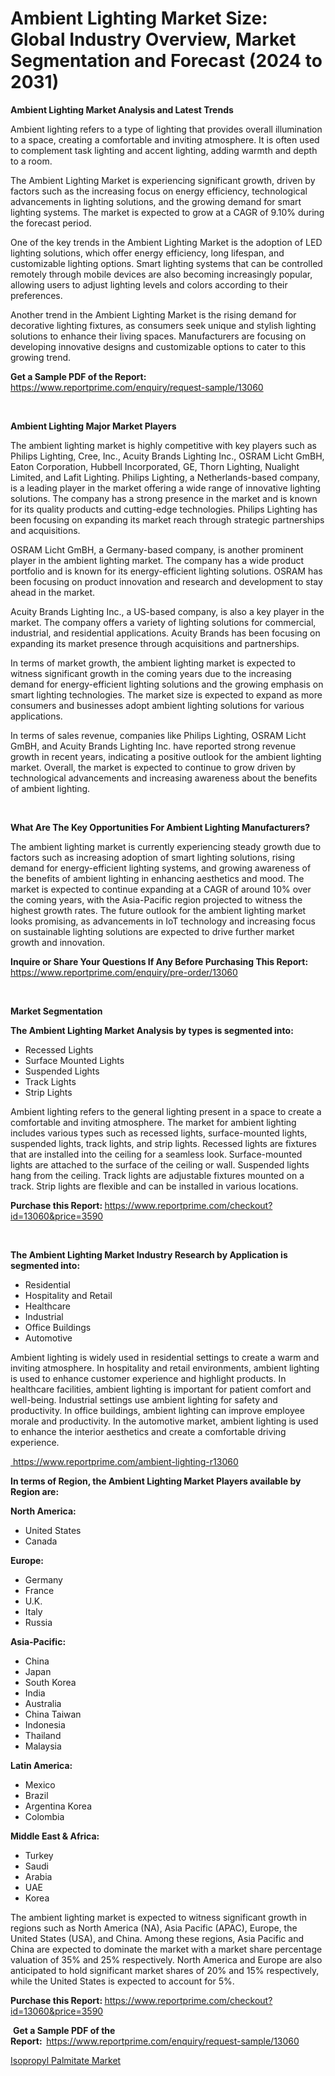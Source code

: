 <p><h1>Ambient Lighting Market Size: Global Industry Overview, Market Segmentation and Forecast (2024 to 2031)</h1></p><p><strong>Ambient Lighting Market Analysis and Latest Trends</strong></p>
<p><p>Ambient lighting refers to a type of lighting that provides overall illumination to a space, creating a comfortable and inviting atmosphere. It is often used to complement task lighting and accent lighting, adding warmth and depth to a room.</p><p>The Ambient Lighting Market is experiencing significant growth, driven by factors such as the increasing focus on energy efficiency, technological advancements in lighting solutions, and the growing demand for smart lighting systems. The market is expected to grow at a CAGR of 9.10% during the forecast period.</p><p>One of the key trends in the Ambient Lighting Market is the adoption of LED lighting solutions, which offer energy efficiency, long lifespan, and customizable lighting options. Smart lighting systems that can be controlled remotely through mobile devices are also becoming increasingly popular, allowing users to adjust lighting levels and colors according to their preferences.</p><p>Another trend in the Ambient Lighting Market is the rising demand for decorative lighting fixtures, as consumers seek unique and stylish lighting solutions to enhance their living spaces. Manufacturers are focusing on developing innovative designs and customizable options to cater to this growing trend.</p></p>
<p><strong>Get a Sample PDF of the Report:&nbsp;</strong> <a href="https://www.reportprime.com/enquiry/request-sample/13060">https://www.reportprime.com/enquiry/request-sample/13060</a></p>
<p>&nbsp;</p>
<p><strong>Ambient Lighting Major Market Players</strong></p>
<p><p>The ambient lighting market is highly competitive with key players such as Philips Lighting, Cree, Inc., Acuity Brands Lighting Inc., OSRAM Licht GmBH, Eaton Corporation, Hubbell Incorporated, GE, Thorn Lighting, Nualight Limited, and Lafit Lighting. Philips Lighting, a Netherlands-based company, is a leading player in the market offering a wide range of innovative lighting solutions. The company has a strong presence in the market and is known for its quality products and cutting-edge technologies. Philips Lighting has been focusing on expanding its market reach through strategic partnerships and acquisitions. </p><p>OSRAM Licht GmBH, a Germany-based company, is another prominent player in the ambient lighting market. The company has a wide product portfolio and is known for its energy-efficient lighting solutions. OSRAM has been focusing on product innovation and research and development to stay ahead in the market. </p><p>Acuity Brands Lighting Inc., a US-based company, is also a key player in the market. The company offers a variety of lighting solutions for commercial, industrial, and residential applications. Acuity Brands has been focusing on expanding its market presence through acquisitions and partnerships.</p><p>In terms of market growth, the ambient lighting market is expected to witness significant growth in the coming years due to the increasing demand for energy-efficient lighting solutions and the growing emphasis on smart lighting technologies. The market size is expected to expand as more consumers and businesses adopt ambient lighting solutions for various applications. </p><p>In terms of sales revenue, companies like Philips Lighting, OSRAM Licht GmBH, and Acuity Brands Lighting Inc. have reported strong revenue growth in recent years, indicating a positive outlook for the ambient lighting market. Overall, the market is expected to continue to grow driven by technological advancements and increasing awareness about the benefits of ambient lighting.</p></p>
<p>&nbsp;</p>
<p><strong>What Are The Key Opportunities For Ambient Lighting Manufacturers?</strong></p>
<p><p>The ambient lighting market is currently experiencing steady growth due to factors such as increasing adoption of smart lighting solutions, rising demand for energy-efficient lighting systems, and growing awareness of the benefits of ambient lighting in enhancing aesthetics and mood. The market is expected to continue expanding at a CAGR of around 10% over the coming years, with the Asia-Pacific region projected to witness the highest growth rates. The future outlook for the ambient lighting market looks promising, as advancements in IoT technology and increasing focus on sustainable lighting solutions are expected to drive further market growth and innovation.</p></p>
<p><strong>Inquire or Share Your Questions If Any Before Purchasing This Report:</strong> <a href="https://www.reportprime.com/enquiry/pre-order/13060">https://www.reportprime.com/enquiry/pre-order/13060</a></p>
<p>&nbsp;</p>
<p><strong>Market Segmentation</strong></p>
<p><strong>The Ambient Lighting Market Analysis by types is segmented into:</strong></p>
<p><ul><li>Recessed Lights</li><li>Surface Mounted Lights</li><li>Suspended Lights</li><li>Track Lights</li><li>Strip Lights</li></ul></p>
<p><p>Ambient lighting refers to the general lighting present in a space to create a comfortable and inviting atmosphere. The market for ambient lighting includes various types such as recessed lights, surface-mounted lights, suspended lights, track lights, and strip lights. Recessed lights are fixtures that are installed into the ceiling for a seamless look. Surface-mounted lights are attached to the surface of the ceiling or wall. Suspended lights hang from the ceiling. Track lights are adjustable fixtures mounted on a track. Strip lights are flexible and can be installed in various locations.</p></p>
<p><strong>Purchase this Report:&nbsp;</strong><a href="https://www.reportprime.com/checkout?id=13060&price=3590">https://www.reportprime.com/checkout?id=13060&price=3590</a></p>
<p>&nbsp;</p>
<p><strong>The Ambient Lighting Market Industry Research by Application is segmented into:</strong></p>
<p><ul><li>Residential</li><li>Hospitality and Retail</li><li>Healthcare</li><li>Industrial</li><li>Office Buildings</li><li>Automotive</li></ul></p>
<p><p>Ambient lighting is widely used in residential settings to create a warm and inviting atmosphere. In hospitality and retail environments, ambient lighting is used to enhance customer experience and highlight products. In healthcare facilities, ambient lighting is important for patient comfort and well-being. Industrial settings use ambient lighting for safety and productivity. In office buildings, ambient lighting can improve employee morale and productivity. In the automotive market, ambient lighting is used to enhance the interior aesthetics and create a comfortable driving experience.</p></p>
<p><a href="https://www.reportprime.com/ambient-lighting-r13060">&nbsp;https://www.reportprime.com/ambient-lighting-r13060</a></p>
<p><strong>In terms of Region, the Ambient Lighting Market Players available by Region are:</strong></p>
<p>
    <p> <strong> North America: </strong>
        <ul>
            <li>United States</li>
            <li>Canada</li>
        </ul>
        </p> 
    <p> <strong> Europe: </strong>
        <ul>
            <li>Germany</li>
            <li>France</li>
            <li>U.K.</li>
            <li>Italy</li>
            <li>Russia</li>
        </ul>
        </p> 
    <p> <strong> Asia-Pacific: </strong>
        <ul>
            <li>China</li>
            <li>Japan</li>
            <li>South Korea</li>
            <li>India</li>
            <li>Australia</li>
            <li>China Taiwan</li>
            <li>Indonesia</li>
            <li>Thailand</li>
            <li>Malaysia</li>
        </ul>
        </p> 
    <p> <strong> Latin America: </strong>
        <ul>
            <li>Mexico</li>
            <li>Brazil</li>
            <li>Argentina Korea</li>
            <li>Colombia</li>
        </ul>
        </p> 
    <p> <strong> Middle East & Africa: </strong>
        <ul>
            <li>Turkey</li>
            <li>Saudi</li>
            <li>Arabia</li>
            <li>UAE</li>
            <li>Korea</li>
        </ul>
    </p>
    </p>
<p><p>The ambient lighting market is expected to witness significant growth in regions such as North America (NA), Asia Pacific (APAC), Europe, the United States (USA), and China. Among these regions, Asia Pacific and China are expected to dominate the market with a market share percentage valuation of 35% and 25% respectively. North America and Europe are also anticipated to hold significant market shares of 20% and 15% respectively, while the United States is expected to account for 5%.</p></p>
<p><strong>Purchase this Report: </strong><a href="https://www.reportprime.com/checkout?id=13060&price=3590">https://www.reportprime.com/checkout?id=13060&price=3590</a></p>
<p>&nbsp;<strong>Get a Sample PDF of the Report:&nbsp;&nbsp;</strong><a href="https://www.reportprime.com/enquiry/request-sample/13060">https://www.reportprime.com/enquiry/request-sample/13060</a></p>
<p><strong></strong></p>
<p><p><a href="https://five-trouble-98a.notion.site/Isopropyl-Palmitate-Market-Size-Market-Share-and-Global-Market-Analysis-Report-2024-2031-2d959d7c7ba74434bf90a61e6d9b7c62">Isopropyl Palmitate Market</a></p></p>